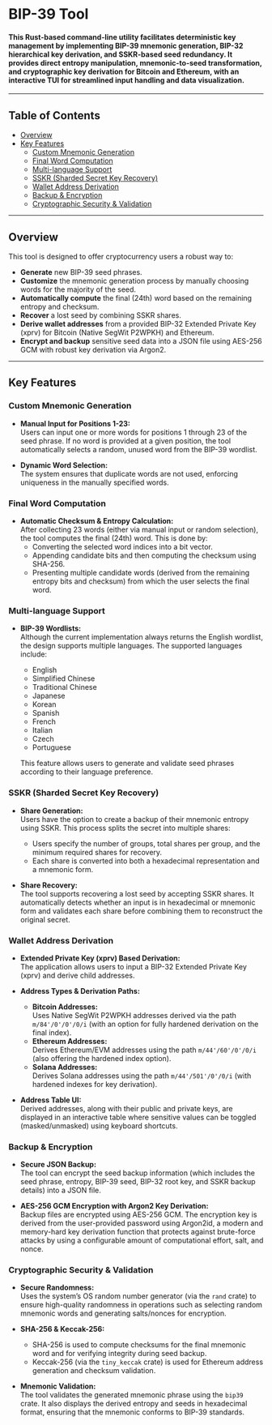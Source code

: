 # BIP-39 Tool

#### This Rust-based command-line utility facilitates deterministic key management by implementing BIP-39 mnemonic generation, BIP-32 hierarchical key derivation, and SSKR-based seed redundancy. It provides direct entropy manipulation, mnemonic-to-seed transformation, and cryptographic key derivation for Bitcoin and Ethereum, with an interactive TUI for streamlined input handling and data visualization.
---

## Table of Contents

- [Overview](#overview)
- [Key Features](#key-features)
  - [Custom Mnemonic Generation](#custom-mnemonic-generation)
  - [Final Word Computation](#final-word-computation)
  - [Multi-language Support](#multi-language-support)
  - [SSKR (Sharded Secret Key Recovery)](#sskr-sharded-secret-key-recovery)
  - [Wallet Address Derivation](#wallet-address-derivation)
  - [Backup & Encryption](#backup--encryption)
  - [Cryptographic Security & Validation](#cryptographic-security--validation)

---

## Overview

This tool is designed to offer cryptocurrency users a robust way to:
- **Generate** new BIP-39 seed phrases.
- **Customize** the mnemonic generation process by manually choosing words for the majority of the seed.
- **Automatically compute** the final (24th) word based on the remaining entropy and checksum.
- **Recover** a lost seed by combining SSKR shares.
- **Derive wallet addresses** from a provided BIP-32 Extended Private Key (xprv) for Bitcoin (Native SegWit P2WPKH) and Ethereum.
- **Encrypt and backup** sensitive seed data into a JSON file using AES-256 GCM with robust key derivation via Argon2.

---

## Key Features

### Custom Mnemonic Generation

- **Manual Input for Positions 1-23:**  
  Users can input one or more words for positions 1 through 23 of the seed phrase. If no word is provided at a given position, the tool automatically selects a random, unused word from the BIP-39 wordlist.
  
- **Dynamic Word Selection:**  
  The system ensures that duplicate words are not used, enforcing uniqueness in the manually specified words.

### Final Word Computation

- **Automatic Checksum & Entropy Calculation:**  
  After collecting 23 words (either via manual input or random selection), the tool computes the final (24th) word. This is done by:
  - Converting the selected word indices into a bit vector.
  - Appending candidate bits and then computing the checksum using SHA-256.
  - Presenting multiple candidate words (derived from the remaining entropy bits and checksum) from which the user selects the final word.

### Multi-language Support

- **BIP-39 Wordlists:**  
  Although the current implementation always returns the English wordlist, the design supports multiple languages. The supported languages include:
  - English
  - Simplified Chinese
  - Traditional Chinese
  - Japanese
  - Korean
  - Spanish
  - French
  - Italian
  - Czech
  - Portuguese
  
  This feature allows users to generate and validate seed phrases according to their language preference.

### SSKR (Sharded Secret Key Recovery)

- **Share Generation:**  
  Users have the option to create a backup of their mnemonic entropy using SSKR. This process splits the secret into multiple shares:
  - Users specify the number of groups, total shares per group, and the minimum required shares for recovery.
  - Each share is converted into both a hexadecimal representation and a mnemonic form.
  
- **Share Recovery:**  
  The tool supports recovering a lost seed by accepting SSKR shares. It automatically detects whether an input is in hexadecimal or mnemonic form and validates each share before combining them to reconstruct the original secret.

### Wallet Address Derivation

- **Extended Private Key (xprv) Based Derivation:**  
  The application allows users to input a BIP-32 Extended Private Key (xprv) and derive child addresses.
  
- **Address Types & Derivation Paths:**
  - **Bitcoin Addresses:**  
    Uses Native SegWit P2WPKH addresses derived via the path `m/84'/0'/0'/0/i` (with an option for fully hardened derivation on the final index).
  - **Ethereum Addresses:**  
    Derives Ethereum/EVM addresses using the path `m/44'/60'/0'/0/i` (also offering the hardened index option).
  - **Solana Addresses:**  
    Derives Solana addresses using the path `m/44'/501'/0'/0/i` (with hardened indexes for key derivation).
  
- **Address Table UI:**  
  Derived addresses, along with their public and private keys, are displayed in an interactive table where sensitive values can be toggled (masked/unmasked) using keyboard shortcuts.

### Backup & Encryption

- **Secure JSON Backup:**  
  The tool can encrypt the seed backup information (which includes the seed phrase, entropy, BIP-39 seed, BIP-32 root key, and SSKR backup details) into a JSON file.
  
- **AES-256 GCM Encryption with Argon2 Key Derivation:**  
  Backup files are encrypted using AES-256 GCM. The encryption key is derived from the user-provided password using Argon2id, a modern and memory-hard key derivation function that protects against brute-force attacks by using a configurable amount of computational effort, salt, and nonce.

### Cryptographic Security & Validation

- **Secure Randomness:**  
  Uses the system’s OS random number generator (via the `rand` crate) to ensure high-quality randomness in operations such as selecting random mnemonic words and generating salts/nonces for encryption.
  
- **SHA-256 & Keccak-256:**  
  - SHA-256 is used to compute checksums for the final mnemonic word and for verifying integrity during seed backup.
  - Keccak-256 (via the `tiny_keccak` crate) is used for Ethereum address generation and checksum validation.
  
- **Mnemonic Validation:**  
  The tool validates the generated mnemonic phrase using the `bip39` crate. It also displays the derived entropy and seeds in hexadecimal format, ensuring that the mnemonic conforms to BIP-39 standards.
